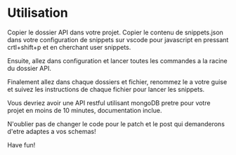 # Utilisation

Copier le dossier API dans votre projet. Copier le contenu de snippets.json dans votre configuration de snippets sur vscode pour javascript en pressant crtl+shift+p et en cherchant user snippets.

Ensuite, allez dans configuration et lancer toutes les commandes a la racine du dossier API.

Finalement allez dans chaque dossiers et fichier, renommez le a votre guise et suivez les instructions de chaque fichier pour lancer les snippets.

Vous devriez avoir une API restful utilisant mongoDB pretre pour votre projet en moins de 10 minutes, documentation inclue.

N'oublier pas de changer le code pour le patch et le post qui demanderons d'etre adaptes a vos schemas!

Have fun!
